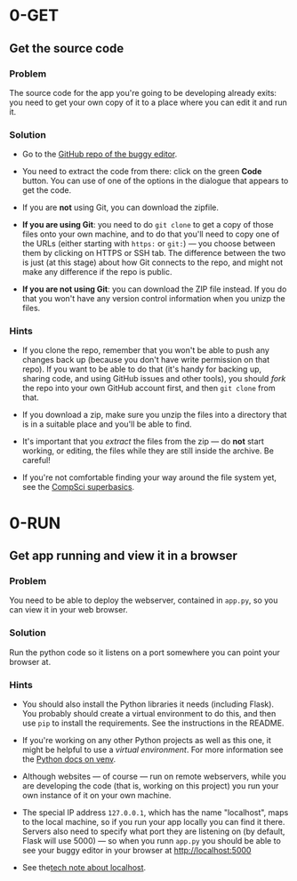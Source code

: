 #  0-GET

## Get the source code

### Problem

The source code for the app you're going to be developing already exits: you
need to get your own copy of it to a place where you can edit it and run it.

### Solution

* Go to the [GitHub repo of the buggy editor](%BUGGY_EDITOR_REPO_URL%).

* You need to extract the code from there: click on the green **Code** button.
  You can use of one of the options in the dialogue that appears to get the
  code.

* If you are **not** using Git, you can download the zipfile.

* **If you are using Git**: you need to do `git clone` to get a copy of those
  files onto your own machine, and to do that you'll need to copy one of the
  URLs (either starting with `https:` or `git:`) — you choose between them by
  clicking on HTTPS or SSH tab. The difference between the two is just (at this
  stage) about how Git connects to the repo, and might not make any difference
  if the repo is public. 

* **If you are not using Git**: you can download the ZIP file instead. If you do
  that you won't have any version control information when you unizp the files.

### Hints

* If you clone the repo, remember that you won't be able to push any changes
  back up (because you don't have write permission on that repo). If you
  want to be able to do that (it's handy for backing up, sharing code, and
  using GitHub issues and other tools), you should *fork* the repo into
  your own GitHub account first, and then `git clone` from that.

* If you download a zip, make sure you unzip the files into a directory
  that is in a suitable place and you'll be able to find.

* It's important that you _extract_ the files from the zip — do **not**
  start working, or editing, the files while they are still inside the
  archive. Be careful!

* If you're not comfortable finding your way around the file system yet,
  see the [CompSci superbasics](%SUPERBASICS_URL%/file-system).


# 0-RUN

## Get app running and view it in a browser 

### Problem

You need to be able to deploy the webserver, contained in `app.py`, so you can
view it in your web browser.

### Solution

Run the python code so it listens on a port somewhere you can point your
browser at.

### Hints

* You should also install the Python libraries it needs (including Flask).
  You probably should create a virtual environment to do this, and then use
  `pip` to install the requirements. See the instructions in the README.

* If you're working on any other Python projects as well as this one, it
  might be helpful to use a _virtual environment_. For more information
  see the [Python docs on venv](https://docs.python.org/3/library/venv.html).

* Although websites — of course — run on remote webservers, while you are
  developing the code (that is, working on this project) you run your own
  instance of it on your own machine.

* The special IP address `127.0.0.1`, which has the name "localhost", maps to
  the local machine, so if you run your app locally you can find it there.
  Servers also need to specify what port they are listening on (by default,
  Flask will use 5000) — so when you runn `app.py` you should be able to see
  your buggy editor in your browser at
  [http://localhost:5000](http://localhost:5000)

* See the[tech note about localhost](%BUGGY_RACE_SERVER_URL%/tech_notes/localhost).
